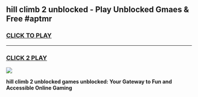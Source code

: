 
## hill climb 2 unblocked - Play Unblocked Gmaes & Free #aptmr
<h3>
<a href="https://news.freeplayer.one?title=hill_climb_2_unblocked&ref=24F">CLICK TO PLAY</a></h3>
<hr>

<h3>
<a href="https://news.freeplayer.one?title=hill_climb_2_unblocked&ref=24F">CLICK 2 PLAY</a>
  
</h3>

<a href="https://news.freeplayer.one?title=hill_climb_2_unblocked&ref=24F/"><img src="https://clearcache.store/games.png"></a>


**hill climb 2 unblocked games unblocked: Your Gateway to Fun and Accessible Online Gaming**
